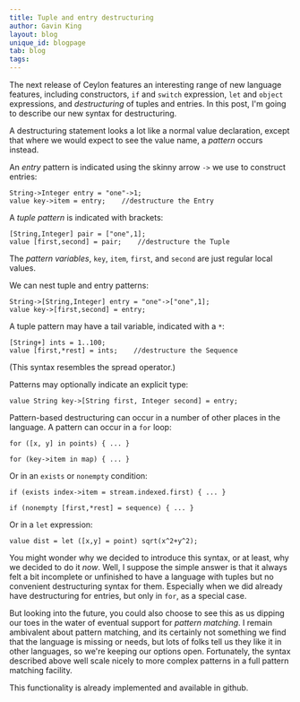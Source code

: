 ```yaml
---
title: Tuple and entry destructuring
author: Gavin King
layout: blog
unique_id: blogpage
tab: blog
tags:
---
```


The next release of Ceylon features an interesting range of
new language features, including constructors, `if` and
`switch` expression, `let` and `object` expressions, and
_destructuring_ of tuples and entries. In this post, I'm
going to describe our new syntax for destructuring.

A destructuring statement looks a lot like a normal value
declaration, except that where we would expect to see the
value name, a _pattern_ occurs instead.

An _entry_ pattern is indicated using the skinny arrow `->`
we use to construct entries:

<!-- try: -->
    String->Integer entry = "one"->1;
    value key->item = entry;    //destructure the Entry

A _tuple pattern_ is indicated with brackets:

<!-- try: -->
    [String,Integer] pair = ["one",1];
    value [first,second] = pair;    //destructure the Tuple

The _pattern variables_, `key`, `item`, `first`, and `second`
are just regular local values.

We can nest tuple and entry patterns:

<!-- try: -->
    String->[String,Integer] entry = "one"->["one",1];
    value key->[first,second] = entry;

A tuple pattern may have a tail variable, indicated with a
`*`:

<!-- try: -->
    [String+] ints = 1..100;
    value [first,*rest] = ints;    //destructure the Sequence

(This syntax resembles the spread operator.)

Patterns may optionally indicate an explicit type:

<!-- try: -->
    value String key->[String first, Integer second] = entry;

Pattern-based destructuring can occur in a number of other
places in the language. A pattern can occur in a `for` loop:

<!-- try: -->
    for ([x, y] in points) { ... }
    
    for (key->item in map) { ... }

Or in an `exists` or `nonempty` condition:

<!-- try: -->
    if (exists index->item = stream.indexed.first) { ... }
    
    if (nonempty [first,*rest] = sequence) { ... }

Or in a `let` expression:

<!-- try: -->
    value dist = let ([x,y] = point) sqrt(x^2+y^2);

You might wonder why we decided to introduce this syntax, or
at least, why we decided to do it _now_. Well, I suppose the
simple answer is that it always felt a bit incomplete or
unfinished to have a language with tuples but no convenient
destructuring syntax for them. Especially when we did already 
have destructuring for entries, but only in `for`, as a 
special case.

But looking into the future, you could also choose to see 
this as us dipping our toes in the water of eventual support
for _pattern matching_. I remain ambivalent about pattern
matching, and its certainly not something we find that the
language is missing or needs, but lots of folks tell us they
like it in other languages, so we're keeping our options 
open. Fortunately, the syntax described above well scale
nicely to more complex patterns in a full pattern matching
facility.

This functionality is already implemented and available in
github.
